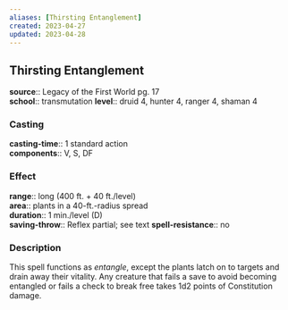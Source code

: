 ```yaml
---
aliases: [Thirsting Entanglement]
created: 2023-04-27
updated: 2023-04-28
---
```


## Thirsting Entanglement

**source**:: Legacy of the First World pg. 17  
**school**:: transmutation
**level**:: druid 4, hunter 4, ranger 4, shaman 4

### Casting

**casting-time**:: 1 standard action  
**components**:: V, S, DF

### Effect

**range**:: long (400 ft. + 40 ft./level)  
**area**:: plants in a 40-ft.-radius spread  
**duration**:: 1 min./level (D)  
**saving-throw**:: Reflex partial; see text
**spell-resistance**:: no

### Description

This spell functions as *entangle*, except the plants latch on to targets and drain away their vitality. Any creature that fails a save to avoid becoming entangled or fails a check to break free takes 1d2 points of Constitution damage.
